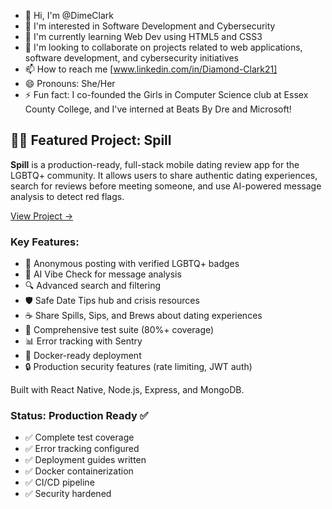 - 👋 Hi, I'm @DimeClark
- 👀 I'm interested in Software Development and Cybersecurity
- 🌱 I'm currently learning Web Dev using HTML5 and CSS3
- 💞️ I'm looking to collaborate on projects related to web applications, software development, and cybersecurity initiatives
- 📫 How to reach me [www.linkedin.com/in/Diamond-Clark21]
- 😄 Pronouns: She/Her
- ⚡ Fun fact: I co-founded the Girls in Computer Science club at Essex County College, and I've interned at Beats By Dre and Microsoft!

## 🏳️‍🌈 Featured Project: Spill

**Spill** is a production-ready, full-stack mobile dating review app for the LGBTQ+ community. It allows users to share authentic dating experiences, search for reviews before meeting someone, and use AI-powered message analysis to detect red flags.

[View Project →](./spill-app)

### Key Features:
- 🔐 Anonymous posting with verified LGBTQ+ badges
- 🤖 AI Vibe Check for message analysis
- 🔍 Advanced search and filtering
- 🛡️ Safe Date Tips hub and crisis resources
- ☕ Share Spills, Sips, and Brews about dating experiences
- 🧪 Comprehensive test suite (80%+ coverage)
- 📊 Error tracking with Sentry
- 🚀 Docker-ready deployment
- 🔒 Production security features (rate limiting, JWT auth)

Built with React Native, Node.js, Express, and MongoDB.

### Status: Production Ready ✅
- ✅ Complete test coverage
- ✅ Error tracking configured
- ✅ Deployment guides written
- ✅ Docker containerization
- ✅ CI/CD pipeline
- ✅ Security hardened

<!---
DimeClark/DimeClark is a ✨ special ✨ repository because its `README.md` (this file) appears on your GitHub profile.
You can click the Preview link to take a look at your changes.
--->
